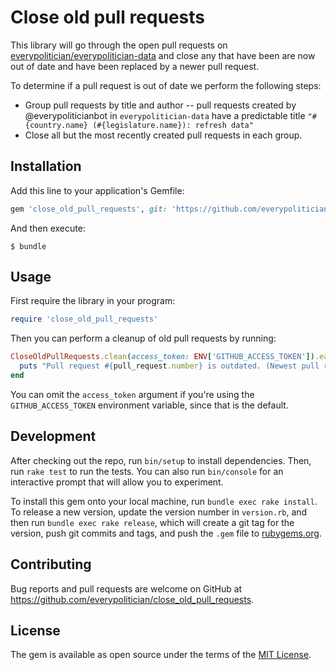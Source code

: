 # Close old pull requests

This library will go through the open pull requests on [everypolitician/everypolitician-data](https://github.com/everypolitician/everypolitician-data) and close any that have been are now out of date and have been replaced by a newer pull request.

To determine if a pull request is out of date we perform the following steps:

- Group pull requests by title and author -- pull requests created by @everypoliticianbot in `everypolitician-data` have a predictable title `"#{country.name} (#{legislature.name}): refresh data"`
- Close all but the most recently created pull requests in each group.

## Installation

Add this line to your application's Gemfile:

```ruby
gem 'close_old_pull_requests', git: 'https://github.com/everypolitician/close_old_pull_requests', branch: 'master'
```

And then execute:

    $ bundle

## Usage

First require the library in your program:

```ruby
require 'close_old_pull_requests'
```

Then you can perform a cleanup of old pull requests by running:

```ruby
CloseOldPullRequests.clean(access_token: ENV['GITHUB_ACCESS_TOKEN']).each do |pull_request|
  puts "Pull request #{pull_request.number} is outdated. (Newest pull request is #{pull_request.superseded_by.number})"
end
```

You can omit the `access_token` argument if you're using the `GITHUB_ACCESS_TOKEN` environment variable, since that is the default.

## Development

After checking out the repo, run `bin/setup` to install dependencies. Then, run `rake test` to run the tests. You can also run `bin/console` for an interactive prompt that will allow you to experiment.

To install this gem onto your local machine, run `bundle exec rake install`. To release a new version, update the version number in `version.rb`, and then run `bundle exec rake release`, which will create a git tag for the version, push git commits and tags, and push the `.gem` file to [rubygems.org](https://rubygems.org).

## Contributing

Bug reports and pull requests are welcome on GitHub at https://github.com/everypolitician/close_old_pull_requests.

## License

The gem is available as open source under the terms of the [MIT License](http://opensource.org/licenses/MIT).
